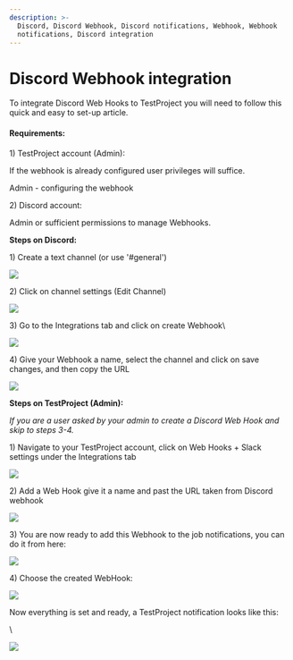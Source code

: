 ```yaml
---
description: >-
  Discord, Discord Webhook, Discord notifications, Webhook, Webhook
  notifications, Discord integration
---
```


# Discord Webhook integration

To integrate Discord Web Hooks to TestProject you will need to follow this quick and easy to set-up article.

#### **Requirements:** <a href="#h_88eeb82397" id="h_88eeb82397"></a>

1\) TestProject account (Admin):

If the webhook is already configured user privileges will suffice.

Admin - configuring the webhook

2\) Discord account:

Admin or sufficient permissions to manage Webhooks.

**Steps on Discord:**

1\) Create a text channel (or use '#general')

![](https://downloads.intercomcdn.com/i/o/382915581/fe6dc9d918068a1ec9063cc7/Discord\_V9siteOKzV.png)

2\) Click on channel settings (Edit Channel)

![](https://downloads.intercomcdn.com/i/o/383069214/03779efaefbba27ff07441ba/Discord\_bknzU1sus0.png)

3\) Go to the Integrations tab and click on create Webhook\


![](https://downloads.intercomcdn.com/i/o/382917290/f2c416072a6a658c9e9a335c/Discord\_af1xD2QMPB.png)

4\) Give your Webhook a name, select the channel and click on save changes, and then copy the URL

![](https://downloads.intercomcdn.com/i/o/382918382/bc7f212d80e7d8d06bef7648/Discord\_20wrH4Sha5.png)

**Steps on TestProject (Admin):**

_If you are a user asked by your admin to create a Discord Web Hook and skip to steps 3-4._

1\) Navigate to your TestProject account, click on Web Hooks + Slack settings under the Integrations tab

![](https://downloads.intercomcdn.com/i/o/382919586/ba8d9a8f69ede6c77a7c396c/chrome\_aftE27QQe3.png)

2\) Add a Web Hook give it a name and past the URL taken from Discord webhook

![](https://downloads.intercomcdn.com/i/o/382921029/522a399df71b7cde178c66ea/chrome\_sAlU1iHPKZ.png)

3\) You are now ready to add this Webhook to the job notifications, you can do it from here:

![](https://downloads.intercomcdn.com/i/o/370479461/feaad983ad827b514c2acd2a/image.png)

4\) Choose the created WebHook:

![](https://downloads.intercomcdn.com/i/o/382922821/b04c159602d9e83d7d1b6725/chrome\_AMD2aeBgxs.png)

Now everything is set and ready, a TestProject notification looks like this:

\


![](https://downloads.intercomcdn.com/i/o/382923325/3f981156f9a63f45cbfaeda0/Discord\_c2l7wWxyEk.png)
